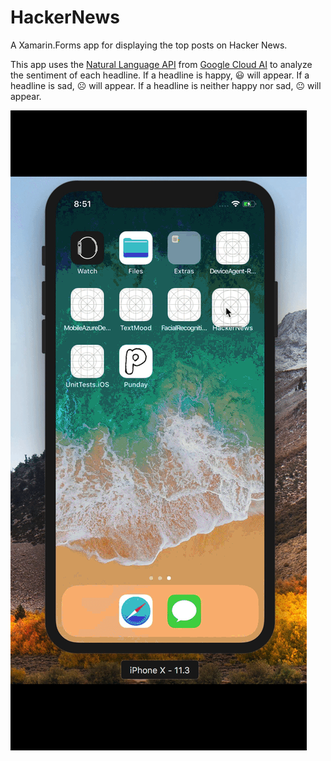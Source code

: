 # HackerNews

A Xamarin.Forms app for displaying the top posts on Hacker News.

This app uses the [Natural Language API](https://cloud.google.com/natural-language) from [Google Cloud AI](https://cloud.google.com/products/machine-learning/) to analyze the sentiment of each headline. If a headline is happy, 😃 will appear. If a headline is sad, ☹️ will appear. If a headline is neither happy nor sad, 😐 will appear.

![](https://github.com/brminnick/Videos/blob/master/HackerNews/HackerNewsSentiment.gif)
